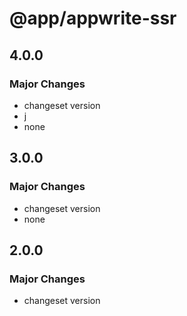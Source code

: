 # @app/appwrite-ssr

## 4.0.0

### Major Changes

- changeset version
- j
- none

## 3.0.0

### Major Changes

- changeset version
- none

## 2.0.0

### Major Changes

- changeset version
